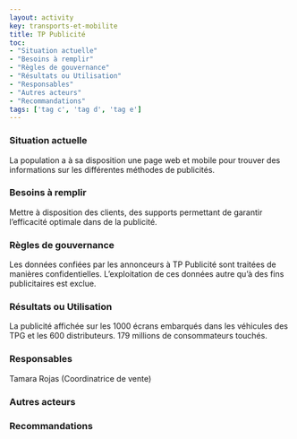 ```yaml
---
layout: activity
key: transports-et-mobilite
title: TP Publicité
toc:
- "Situation actuelle"
- "Besoins à remplir"
- "Règles de gouvernance"
- "Résultats ou Utilisation"
- "Responsables"
- "Autres acteurs"
- "Recommandations"
tags: ['tag c', 'tag d', 'tag e']
---
```


### Situation actuelle

La population a à sa disposition une page web et mobile pour
trouver des informations sur les différentes méthodes de
publicités.

### Besoins à remplir

Mettre à disposition des clients, des supports permettant de
garantir l’efficacité optimale dans de la publicité. 

### Règles de gouvernance

Les données confiées par les annonceurs à TP Publicité sont
traitées de manières confidentielles. L’exploitation de ces données
autre qu’à des fins publicitaires est exclue.

### Résultats ou Utilisation

La publicité affichée sur les 1000 écrans embarqués dans les
véhicules des TPG et les 600 distributeurs. 179 millions de
consommateurs touchés.

### Responsables

Tamara Rojas (Coordinatrice de vente)

### Autres acteurs

### Recommandations
